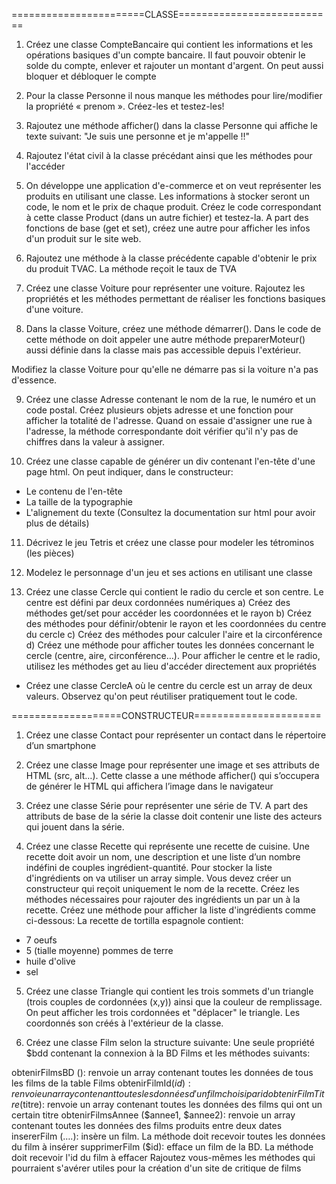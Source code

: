 =======================CLASSE===========================

1. Créez une classe CompteBancaire qui contient les informations et les opérations basiques d'un compte bancaire. Il faut pouvoir obtenir le solde du compte, enlever et rajouter un montant d'argent. On peut aussi bloquer et débloquer le compte

2. Pour la classe Personne il nous manque les méthodes pour lire/modifier la propriété « prenom ». Créez-les et testez-les!

3. Rajoutez une méthode afficher() dans la classe Personne qui affiche le texte suivant:
   "Je suis une personne et je m'appelle <prenom><nom>!!"
4. Rajoutez l'état civil à la classe précédant ainsi que les méthodes pour l'accéder

5. On développe une application d'e-commerce et on veut représenter les produits en utilisant une classe. Les informations à stocker seront un code, le nom et le prix de chaque produit. Créez le code correspondant à cette classe Product (dans un autre fichier) et testez-la. A part des fonctions de base (get et set), créez une autre pour afficher les infos d'un produit sur le site web.

6. Rajoutez une méthode à la classe précédente capable d'obtenir le prix du produit TVAC. La méthode reçoit le taux de TVA

7. Créez une classe Voiture pour représenter une voiture. Rajoutez les propriétés et les méthodes permettant de réaliser les fonctions basiques d'une voiture.

8. Dans la classe Voiture, créez une méthode démarrer(). Dans le code de cette méthode on doit appeler une autre méthode preparerMoteur() aussi définie dans la classe mais pas accessible depuis l'extérieur.

Modifiez la classe Voiture pour qu'elle ne démarre pas si la voiture n'a pas d'essence.

9. Créez une classe Adresse contenant le nom de la rue, le numéro et un code postal. Créez plusieurs objets adresse et une fonction pour afficher la totalité de l'adresse.
   Quand on essaie d'assigner une rue à l'adresse, la méthode correspondante doit vérifier qu'il n'y pas de chiffres dans la valeur à assigner.

10. Créez une classe capable de générer un div contenant l'en-tête d'une page html. On peut indiquer, dans le constructeur:

- Le contenu de l'en-tête
- La taille de la typographie
- L'alignement du texte
  (Consultez la documentation sur html pour avoir plus de détails)

11. Décrivez le jeu Tetris et créez une classe pour modeler les tétrominos (les pièces)
12. Modelez le personnage d'un jeu et ses actions en utilisant une classe

13. Créez une classe Cercle qui contient le radio du cercle et son centre. Le centre est défini par deux cordonnées numériques
    a) Créez des méthodes get/set pour accéder les coordonnées et le rayon
    b) Créez des méthodes pour définir/obtenir le rayon et les coordonnées du centre du cercle
    c) Créez des méthodes pour calculer l'aire et la circonférence
    d) Créez une méthode pour afficher toutes les données concernant le cercle (centre, aire, circonférence…). Pour afficher le centre et le radio, utilisez les méthodes get au lieu d'accéder directement aux propriétés

- Créez une classe CercleA où le centre du cercle est un array de deux valeurs. Observez qu'on peut réutiliser pratiquement tout le code.

===================CONSTRUCTEUR======================

1. Créez une classe Contact pour représenter un contact dans le répertoire d’un smartphone

2. Créez une classe Image pour représenter une image et ses attributs de HTML (src, alt…). Cette classe a une méthode afficher() qui s’occupera de générer le HTML qui affichera l’image dans le navigateur
3. Créez une classe Série pour représenter une série de TV. A part des attributs de base de la série la classe doit contenir une liste des acteurs qui jouent dans la série.
4. Créez une classe Recette qui représente une recette de cuisine. Une recette doit avoir un nom, une description et une liste d’un nombre indéfini de couples ingrédient-quantité. Pour stocker la liste d'ingrédients on va utiliser un array simple.
   Vous devez créer un constructeur qui reçoit uniquement le nom de la recette. Créez les méthodes nécessaires pour rajouter des ingrédients un par un à la recette. Créez une méthode pour afficher la liste d'ingrédients comme ci-dessous:
   La recette de tortilla espagnole contient:

- 7 oeufs
- 5 (tialle moyenne) pommes de terre
- huile d'olive
- sel

5. Créez une classe Triangle qui contient les trois sommets d'un triangle (trois couples de cordonnées (x,y)) ainsi que la couleur de remplissage. On peut afficher les trois cordonnées et "déplacer" le triangle. Les coordonnés son créés à l'extérieur de la classe.

6. Créez une classe Film selon la structure suivante:
   Une seule propriété \$bdd contenant la connexion à la BD Films et les méthodes suivants:

obtenirFilmsBD (): renvoie un array contenant toutes les données de tous les films de la table Films
obtenirFilmId($id): renvoie un array contenant toutes les données d'un film choisi par id
obtenirFilmTitre ($titre): renvoie un array contenant toutes les données des films qui ont un certain titre
obtenirFilmsAnnee ($annee1, $annee2): renvoie un array contenant toutes les données des films produits entre deux dates
insererFilm (….): insère un film. La méthode doit recevoir toutes les données du film à insérer
supprimerFilm (\$id): efface un film de la BD. La méthode doit recevoir l'id du film à effacer
Rajoutez vous-mêmes les méthodes qui pourraient s'avérer utiles pour la création d'un site de critique de films
